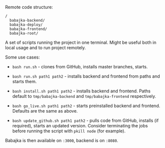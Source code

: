 Remote code structure:

```
/
  babajka-backend/
  babajka-deploy/
  babajka-frontend/
  babajka-root/
```

A set of scripts running the project in one terminal. Might be useful both
in local usage and to run project remotely.

Some use cases:

* `bash run.sh` - clones from GitHub, installs master branches, starts.

* `bash run.sh path1 path2` - installs backend and frontend from paths and starts them.

* `bash install.sh path1 path2` - installs backend and frontend. Paths default to
  `tmp/babajka-backend` and `tmp/babajka-frontend` respectively.

* `bash go_live.sh path1 path2` - starts preinstalled backend and frontend.
  Defaults are the same as above.

* `bash update_github.sh path1 path2` - pulls code from GitHub, installs (if required),
  starts an updated version. Consider terminating the jobs before running the script
  with `pkill node` (for example).

Babajka is then available on `:3000`, backend is on `:8080`.
